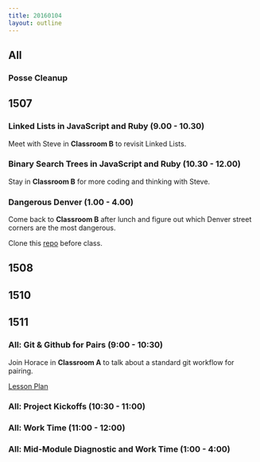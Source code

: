 ```yaml
---
title: 20160104
layout: outline
---
```


## All

### Posse Cleanup

## 1507

### Linked Lists in JavaScript and Ruby (9.00 - 10.30)

Meet with Steve in **Classroom B** to revisit Linked Lists. 

### Binary Search Trees in JavaScript and Ruby (10.30 - 12.00)

Stay in **Classroom B** for more coding and thinking with Steve. 

### Dangerous Denver (1.00 - 4.00)

Come back to **Classroom B** after lunch and figure out which Denver street corners are the most dangerous. 

Clone this [repo](https://github.com/turingschool-examples/dangerous-denver) before class. 

## 1508

## 1510

## 1511

### All: Git & Github for Pairs (9:00 - 10:30)

Join Horace in **Classroom A** to talk about a standard
git workflow for pairing.

[Lesson Plan](https://github.com/turingschool/lesson_plans/blob/master/ruby_01-object_oriented_programming_with_ruby/git_and_github_for_pairs.markdown)

### All: Project Kickoffs (10:30 - 11:00)

### All: Work Time (11:00 - 12:00)

### All: Mid-Module Diagnostic and Work Time (1:00 - 4:00)
